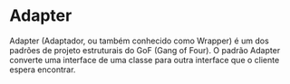# Adapter
Adapter (Adaptador, ou também conhecido como Wrapper) é um dos padrões de projeto estruturais do GoF (Gang of Four). O padrão Adapter converte uma interface de uma classe para outra interface que o cliente espera encontrar.
